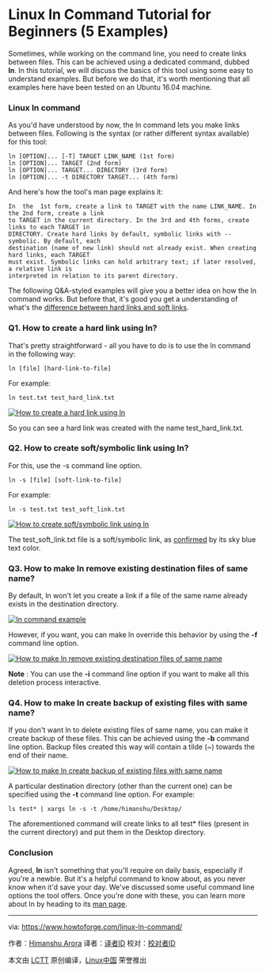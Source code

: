 Linux ln Command Tutorial for Beginners (5 Examples)
======

Sometimes, while working on the command line, you need to create links between files. This can be achieved using a dedicated command, dubbed **ln**. In this tutorial, we will discuss the basics of this tool using some easy to understand examples. But before we do that, it's worth mentioning that all examples here have been tested on an Ubuntu 16.04 machine.

### Linux ln command

As you'd have understood by now, the ln command lets you make links between files. Following is the syntax (or rather different syntax available) for this tool:

```
ln [OPTION]... [-T] TARGET LINK_NAME (1st form)
ln [OPTION]... TARGET (2nd form)
ln [OPTION]... TARGET... DIRECTORY (3rd form)
ln [OPTION]... -t DIRECTORY TARGET... (4th form)
```

And here's how the tool's man page explains it:
```
In  the  1st form, create a link to TARGET with the name LINK_NAME. In the 2nd form, create a link
to TARGET in the current directory. In the 3rd and 4th forms, create links to each TARGET in
DIRECTORY. Create hard links by default, symbolic links with --symbolic. By default, each
destination (name of new link) should not already exist. When creating hard links, each TARGET
must exist. Symbolic links can hold arbitrary text; if later resolved, a relative link is
interpreted in relation to its parent directory.
```

The following Q&A-styled examples will give you a better idea on how the ln command works. But before that, it's good you get a understanding of what's the [difference between hard links and soft links][1].

### Q1. How to create a hard link using ln?

That's pretty straightforward - all you have to do is to use the ln command in the following way:

```
ln [file] [hard-link-to-file]
```

For example:

```
ln test.txt test_hard_link.txt
```

[![How to create a hard link using ln][2]][3]

So you can see a hard link was created with the name test_hard_link.txt.

### Q2. How to create soft/symbolic link using ln?

For this, use the -s command line option.

```
ln -s [file] [soft-link-to-file]
```

For example:

```
ln -s test.txt test_soft_link.txt
```

[![How to create soft/symbolic link using ln][4]][5]

The test_soft_link.txt file is a soft/symbolic link, as [confirmed][6] by its sky blue text color.

### Q3. How to make ln remove existing destination files of same name?

By default, ln won't let you create a link if a file of the same name already exists in the destination directory.

[![ln command example][7]][8]

However, if you want, you can make ln override this behavior by using the **-f** command line option.

[![How to make ln remove existing destination files of same name][9]][10]

**Note** : You can use the **-i** command line option if you want to make all this deletion process interactive.

### Q4. How to make ln create backup of existing files with same name?

If you don't want ln to delete existing files of same name, you can make it create backup of these files. This can be achieved using the **-b** command line option. Backup files created this way will contain a tilde (~) towards the end of their name.

[![How to make ln create backup of existing files with same name][11]][12]

A particular destination directory (other than the current one) can be specified using the **-t** command line option. For example:

```
ls test* | xargs ln -s -t /home/himanshu/Desktop/
```

The aforementioned command will create links to all test* files (present in the current directory) and put them in the Desktop directory.

### Conclusion

Agreed, **ln** isn't something that you'll require on daily basis, especially if you're a newbie. But it's a helpful command to know about, as you never know when it'd save your day. We've discussed some useful command line options the tool offers. Once you're done with these, you can learn more about ln by heading to its [man page][13].


--------------------------------------------------------------------------------

via: https://www.howtoforge.com/linux-ln-command/

作者：[Himanshu Arora][a]
译者：[译者ID](https://github.com/译者ID)
校对：[校对者ID](https://github.com/校对者ID)

本文由 [LCTT](https://github.com/LCTT/TranslateProject) 原创编译，[Linux中国](https://linux.cn/) 荣誉推出

[a]:https://www.howtoforge.com
[1]:https://medium.com/meatandmachines/explaining-the-difference-between-hard-links-symbolic-links-using-bruce-lee-32828832e8d3
[2]:https://www.howtoforge.com/images/command-tutorial/ln-hard-link.png
[3]:https://www.howtoforge.com/images/command-tutorial/big/ln-hard-link.png
[4]:https://www.howtoforge.com/images/command-tutorial/ln-soft-link.png
[5]:https://www.howtoforge.com/images/command-tutorial/big/ln-soft-link.png
[6]:https://askubuntu.com/questions/17299/what-do-the-different-colors-mean-in-ls
[7]:https://www.howtoforge.com/images/command-tutorial/ln-file-exists.png
[8]:https://www.howtoforge.com/images/command-tutorial/big/ln-file-exists.png
[9]:https://www.howtoforge.com/images/command-tutorial/ln-f-option.png
[10]:https://www.howtoforge.com/images/command-tutorial/big/ln-f-option.png
[11]:https://www.howtoforge.com/images/command-tutorial/ln-b-option.png
[12]:https://www.howtoforge.com/images/command-tutorial/big/ln-b-option.png
[13]:https://linux.die.net/man/1/ln
